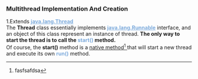 ### Multithread Implementation And Creation
1.Extends <u style="color:#7DABDC"> **java.lang.Thread** </u> </br>
The **Thread** class essentially implements <u style="color:#7DABDC">**java.lang.Runnable**</u> interface, and an object of this class represent an instance of thread. **The only way to start the thread is to call the <font color="#7DABDC">start()</font> method.** </br>
Of course, the **start()** method is a <u> native method[^1] </u> that will start a new thread and execute its own **<font color="#7DABDC">run()</font>** method.</br>

[^1]:fasfsafdsa
